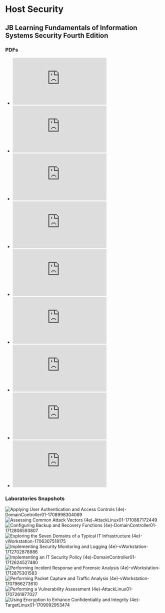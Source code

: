# Host Security
## JB Learning Fundamentals of Information Systems Security Fourth Edition
### PDFs
* ![Applying User Authentication and Access Controls](https://github.com/Fernando144ft/My-Work-Repo/blob/main/Host%20Security/Applying_User_Authentication_and_Access_Controls_4e_-_Fernando_Parra.pdf)
* ![Assessing Common Attack Vectors](https://github.com/Fernando144ft/My-Work-Repo/blob/main/Host%20Security/Assessing_Common_Attack_Vectors_4e_-_Fernando_Parra.pdf)
* ![Exploring the Seven Domains of a Typical It Infrastructure](https://github.com/Fernando144ft/My-Work-Repo/blob/main/Host%20Security/Exploring_the_Seven_Domains_of_a_Typical_IT_Infrastructure_4e.pdf)
* ![Implementing Security Monitoring and Logging](https://github.com/Fernando144ft/My-Work-Repo/blob/main/Host%20Security/Implementing_Security_Monitoring_and_Logging_4e_-_Fernando_Parra.pdf)
* ![Implementing an IT Security Policy](https://github.com/Fernando144ft/My-Work-Repo/blob/main/Host%20Security/Implementing_an_IT_Security_Policy_4e_-_Fernando_Parra.pdf)
* ![Performing Incident Response and Forensics Analysis](https://github.com/Fernando144ft/My-Work-Repo/blob/main/Host%20Security/Performing_Incident_Response_and_Forensic_Analysis_4e_-_Fernando_Parra.pdf)
* ![Performing Packet Capture and Traffic Analysis](https://github.com/Fernando144ft/My-Work-Repo/blob/main/Host%20Security/Performing_Packet_Capture_and_Traffic_Analysis_4e_-_Fernando_Parra.pdf)
* ![Performing a Vulnerability Assesment](https://github.com/Fernando144ft/My-Work-Repo/blob/main/Host%20Security/Performing_a_Vulnerability_Assessment_4e_-_Fernando_Parra.pdf)
* ![Using Encryption and Integrity](https://github.com/Fernando144ft/My-Work-Repo/blob/main/Host%20Security/Using_Encryption_to_Enhance_Confidentiality_and_Integrity_4e_-_Fernando_Parra.pdf)

### Laboratories Snapshots
![Applying User Authentication and Access Controls (4e)-DomainController01-1708998304069](https://github.com/Fernando144ft/My-Work-Repo/blob/main/Host%20Security/Images/Applying%20User%20Authentication%20and%20Access%20Controls%20(4e)-DomainController01-1708998304069.jpeg)
![Assessing Common Attack Vectors (4e)-AttackLinux01-1710887172449](https://github.com/Fernando144ft/My-Work-Repo/blob/main/Host%20Security/Images/Assessing%20Common%20Attack%20Vectors%20(4e)-AttackLinux01-1710887172449.jpeg)
![Configuring Backup and Recovery Functions (4e)-DomainController01-1712806593807](https://github.com/Fernando144ft/My-Work-Repo/blob/main/Host%20Security/Images/Configuring%20Backup%20and%20Recovery%20Functions%20(4e)-DomainController01-1712806593807.jpeg)
![Exploring the Seven Domains of a Typical IT Infrastructure (4e)-vWorkstation-1706307518175](https://github.com/Fernando144ft/My-Work-Repo/blob/main/Host%20Security/Images/Exploring%20the%20Seven%20Domains%20of%20a%20Typical%20IT%20Infrastructure%20(4e)-vWorkstation-1706307518175.jpeg)
![Implementing Security Monitoring and Logging (4e)-vWorkstation-1712702878886](https://github.com/Fernando144ft/My-Work-Repo/blob/main/Host%20Security/Images/Exploring%20the%20Seven%20Domains%20of%20a%20Typical%20IT%20Infrastructure%20(4e)-vWorkstation-1706307518175.jpeg)
![Implementing an IT Security Policy (4e)-DomainController01-1712624527480](https://github.com/Fernando144ft/My-Work-Repo/blob/main/Host%20Security/Images/Implementing%20an%20IT%20Security%20Policy%20(4e)-DomainController01-1712624527480.jpeg)
![Performing Incident Response and Forensic Analysis (4e)-vWorkstation-1712875301583](https://github.com/Fernando144ft/My-Work-Repo/blob/main/Host%20Security/Images/Performing%20Incident%20Response%20and%20Forensic%20Analysis%20(4e)-vWorkstation-1712875301583.jpeg)
![Performing Packet Capture and Traffic Analysis (4e)-vWorkstation-1707966273610](https://github.com/Fernando144ft/My-Work-Repo/blob/main/Host%20Security/Images/Performing%20Packet%20Capture%20and%20Traffic%20Analysis%20(4e)-vWorkstation-1707966273610.jpeg)
![Performing a Vulnerability Assessment (4e)-AttackLinux01-1707261977027](https://github.com/Fernando144ft/My-Work-Repo/blob/main/Host%20Security/Images/Performing%20a%20Vulnerability%20Assessment%20(4e)-AttackLinux01-1707261977027.jpeg)
![Using Encryption to Enhance Confidentiality and Integrity (4e)-TargetLinux01-1709092953474](https://github.com/Fernando144ft/My-Work-Repo/blob/main/Host%20Security/Images/Using%20Encryption%20to%20Enhance%20Confidentiality%20and%20Integrity%20(4e)-TargetLinux01-1709092953474.jpeg)
